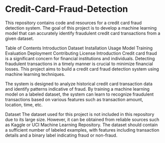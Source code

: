# Credit-Card-Fraud-Detection
This repository contains code and resources for a credit card fraud detection system. The goal of this project is to develop a machine learning model that can accurately identify fraudulent credit card transactions from a given dataset.

Table of Contents
Introduction
Dataset
Installation
Usage
Model Training
Evaluation
Deployment
Contributing
License
Introduction
Credit card fraud is a significant concern for financial institutions and individuals. Detecting fraudulent transactions in a timely manner is crucial to minimize financial losses. This project aims to build a credit card fraud detection system using machine learning techniques.

The system is designed to analyze historical credit card transaction data and identify patterns indicative of fraud. By training a machine learning model on a labeled dataset, the system can learn to recognize fraudulent transactions based on various features such as transaction amount, location, time, etc.

Dataset
The dataset used for this project is not included in this repository due to its large size. However, it can be obtained from reliable sources such as Kaggle or UCI Machine Learning Repository. The dataset should contain a sufficient number of labeled examples, with features including transaction details and a binary label indicating fraud or non-fraud.
